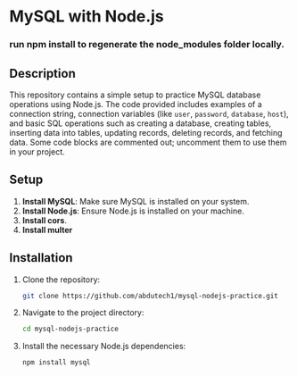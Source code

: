 # MySQL with Node.js

### run npm install to regenerate the node_modules folder locally.

## Description
This repository contains a simple setup to practice MySQL database operations using Node.js. The code provided includes examples of a connection string, connection variables (like `user`, `password`, `database`, `host`), and basic SQL operations such as creating a database, creating tables, inserting data into tables, updating records, deleting records, and fetching data. Some code blocks are commented out; uncomment them to use them in your project.

## Setup

1. **Install MySQL**: Make sure MySQL is installed on your system.
2. **Install Node.js**: Ensure Node.js is installed on your machine.
3. **Install cors**.
4. **Install multer**

## Installation

1. Clone the repository:
    ```bash
    git clone https://github.com/abdutech1/mysql-nodejs-practice.git
    ```

2. Navigate to the project directory:
    ```bash
    cd mysql-nodejs-practice
    ```

3. Install the necessary Node.js dependencies:
    ```bash
    npm install mysql
    ```

